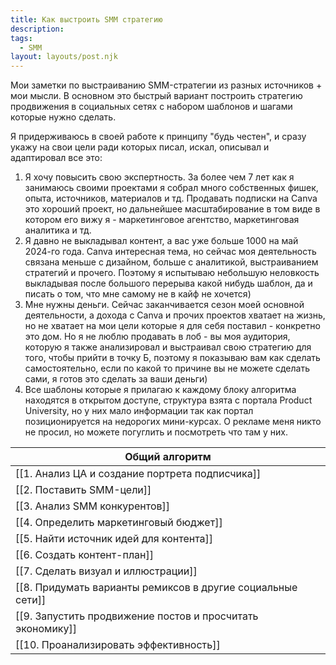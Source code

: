 ```yaml
---
title: Как выстроить SMM стратегию
description: 
tags:
  - SMM
layout: layouts/post.njk
---
```


Мои заметки по выстраиванию SMM-стратегии из разных источников + мои мысли. В основном это быстрый вариант построить стратегию продвижения в социальных сетях с набором шаблонов и шагами которые нужно сделать.

Я придерживаюсь в своей работе к принципу "будь честен", и сразу укажу на свои цели ради которых писал, искал, описывал и адаптировал все это:
1. Я хочу повысить свою экспертность. За более чем 7 лет как я занимаюсь своими проектами я собрал много собственных фишек, опыта, источников, материалов и тд. Продавать подписки на Canva это хороший проект, но дальнейшее масштабирование в том виде в котором его вижу я - маркетинговое агентство, маркетинговая аналитика и тд. 
2. Я давно не выкладывал контент, а вас уже больше 1000 на май 2024-го года. Canva интересная тема, но сейчас моя деятельность связана меньше с дизайном, больше с аналитикой, выстраиванием стратегий и прочего. Поэтому я испытываю небольшую неловкость выкладывая после большого перерыва какой нибудь шаблон, да и писать о том, что мне самому не в кайф не хочется)
3. Мне нужны деньги. Сейчас заканчивается сезон моей основной деятельности, а дохода с Canva и прочих проектов хватает на жизнь, но не хватает на мои цели которые я для себя поставил - конкретно это дом. Но я не люблю продавать в лоб - вы моя аудитория, которую я также анализировал и выстраивал свою стратегию для того, чтобы прийти в точку Б, поэтому я показываю вам как сделать самостоятельно, если по какой то причине вы не можете сделать сами, я готов это сделать за ваши деньги)
4. Все шаблоны которые я прилагаю к каждому блоку алгоритма находятся в открытом доступе, структура взята с портала Product University, но у них мало информации так как портал позиционируется на недорогих мини-курсах. О рекламе меня никто не просил, но можете погуглить и посмотреть что там у них.

| Общий алгоритм                                              |
| ----------------------------------------------------------- |
| [[1. Анализ ЦА и создание портрета подписчика]]             |
| [[2. Поставить SMM-цели]]                                   |
| [[3. Анализ SMM конкурентов]]                               |
| [[4. Определить маркетинговый бюджет]]                      |
| [[5. Найти источник идей для контента]]                     |
| [[6. Создать контент-план]]                                 |
| [[7. Сделать визуал и иллюстрации]]                         |
| [[8. Придумать варианты ремиксов в другие социальные сети]] |
| [[9. Запустить продвижение постов и просчитать экономику]]  |
| [[10. Проанализировать эффективность]]                      |



